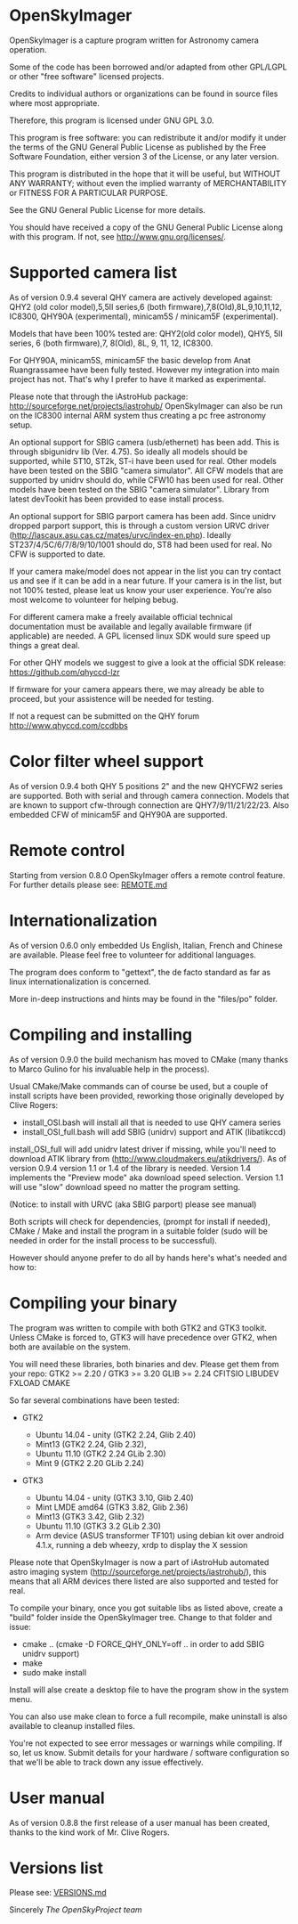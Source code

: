 OpenSkyImager
=============
OpenSkyImager is a capture program written for Astronomy camera operation.

Some of the code has been borrowed and/or adapted from other GPL/LGPL or other
"free software" licensed projects.

Credits to individual authors or organizations can be found in source files
where most appropriate.

Therefore, this program is licensed under GNU GPL 3.0.

This program is free software: you can redistribute it and/or modify it under 
the terms of the GNU General Public License as published by the Free Software 
Foundation, either version 3 of the License, or any later version.

This program is distributed in the hope that it will be useful,
but WITHOUT ANY WARRANTY; without even the implied warranty of MERCHANTABILITY 
or FITNESS FOR A PARTICULAR PURPOSE.

See the GNU General Public License for more details. 

You should have received a copy of the GNU General Public License along with 
this program.  If not, see <http://www.gnu.org/licenses/>.


Supported camera list
==================
As of version 0.9.4 several QHY camera are actively developed against:
QHY2 (old color model),5,5II series,6 (both firmware),7,8(Old),8L,9,10,11,12,
IC8300, QHY90A (experimental), minicam5S / minicam5F (experimental).

Models that have been 100% tested are: QHY2(old color model), QHY5, 5II series,
6 (both firmware),7, 8(Old), 8L, 9, 11, 12, IC8300.

For QHY90A, minicam5S, minicam5F the basic develop from Anat Ruangrassamee have 
been fully tested. However my integration into main project has not. That's why
I prefer to have it marked as experimental.

Please note that through the iAstroHub package:
<http://sourceforge.net/projects/iastrohub/>
OpenSkyImager can also be run on the IC8300 internal ARM system thus creating a
pc free astronomy setup.

An optional support for SBIG camera (usb/ethernet) has been add. This is through
sbigunidrv lib (Ver. 4.75). So ideally all models should be supported, while
ST10, ST2k, ST-i have been used for real. Other models have been tested on the 
SBIG "camera simulator".
All CFW models that are supported by unidrv should do, while CFW10 has been used
for real. Other models have been tested on the SBIG "camera simulator".
Library from latest devTookit has been provided to ease install process.

An optional support for SBIG parport camera has been add. Since unidrv dropped 
parport support, this is through a custom version URVC driver 
(<http://lascaux.asu.cas.cz/mates/urvc/index-en.php>).
Ideally ST237/4/5C/6/7/8/9/10/1001 should do, ST8 had been used for real.
No CFW is supported to date.

If your camera make/model does not appear in the list you can try contact us
and see if it can be add in a near future.
If your camera is in the list, but not 100% tested, please leat us know your
user experience. You're also most welcome to volunteer for helping bebug.

For different camera make a freely available official technical documentation 
must be available and legally available firmware (if applicable) are needed.
A GPL licensed linux SDK would sure speed up things a great deal.

For other QHY models we suggest to give a look at the official SDK release:
https://github.com/qhyccd-lzr 

If firmware for your camera appears there, we may already be able to proceed, 
but your assistence will be needed for testing.

If not a request can be submitted on the QHY forum http://www.qhyccd.com/ccdbbs


Color filter wheel support
=======================
As of version 0.9.4 both QHY 5 positions 2" and the new QHYCFW2 series are 
supported. Both with serial and through camera connection.
Models that are known to support cfw-through connection are QHY7/9/11/21/22/23.
Also embedded CFW of minicam5F and QHY90A are supported.

Remote control
==============
Starting from version 0.8.0 OpenSkyImager offers a remote control feature.
For further details please see: [REMOTE.md](REMOTE.md)


Internationalization
==================
As of version 0.6.0 only embedded Us English, Italian, French and Chinese are 
available.
Please feel free to volunteer for additional languages.

The program does conform to "gettext", the de facto standard as far as linux 
internationalization is concerned.

More in-deep instructions and hints may be found in the "files/po" folder.


Compiling and installing
=====================
As of version 0.9.0 the build mechanism has moved to CMake (many thanks to 
Marco Gulino for his invaluable help in the process).

Usual CMake/Make commands can of course be used, but a couple of install scripts
have been provided, reworking those originally developed by Clive Rogers:

 - install_OSI.bash will install all that is needed to use QHY camera series
 - install_OSI_full.bash will add SBIG (unidrv) support and ATIK (libatikccd)
 
install_OSI_full will add unidrv latest driver if missing, while you'll need to
download ATIK library from (http://www.cloudmakers.eu/atikdrivers/).
As of version 0.9.4 version 1.1 or 1.4 of the library is needed. Version 1.4 
implements the "Preview mode" aka download speed selection. Version 1.1 will use
"slow" download speed no matter the program setting.
 
(Notice: to install with URVC (aka SBIG parport) please see manual)
 
Both scripts will check for dependencies, (prompt for install if needed), 
CMake / Make and install the program in a suitable folder (sudo will be needed
in order for the install process to be successful).

However should anyone prefer to do all by hands here's what's needed and how to:


Compiling your binary
===================
The program was written to compile with both GTK2 and GTK3 toolkit. 
Unless CMake is forced to, GTK3 will have precedence over GTK2, when both are
available on the system.

You will need these libraries, both binaries and dev.
Please get them from your repo:
GTK2 >= 2.20 / GTK3 >= 3.20
GLIB >= 2.24
CFITSIO 
LIBUDEV
FXLOAD
CMAKE

So far several combinations have been tested:
- GTK2 
	- Ubuntu 14.04 - unity (GTK2 2.24, Glib 2.40)
	- Mint13 (GTK2 2.24, Glib 2.32), 
	- Ubuntu 11.10 (GTK2 2.24 GLib 2.30)
	- Mint 9 (GTK2 2.20 GLib 2.24)
	
- GTK3 
	- Ubuntu 14.04 - unity (GTK3 3.10, Glib 2.40)
	- Mint LMDE amd64 (GTK3 3.82, Glib 2.36)
	- Mint13 (GTK3 3.42, Glib 2.32) 
	- Ubuntu 11.10 (GTK3 3.2 GLib 2.30)
	- Arm device (ASUS transformer TF101) using debian kit over android 4.1.x, 
	  running a deb wheezy, xrdp to display the X session

Please note that OpenSkyImager is now a part of iAstroHub automated astro 
imaging system (http://sourceforge.net/projects/iastrohub/), this means that 
all ARM devices there listed are also supported and tested for real.

To compile your binary, once you got suitable libs as listed above, create a 
"build" folder inside the OpenSkyImager tree.
Change to that folder and issue:
- cmake .. (cmake -D FORCE_QHY_ONLY=off .. in order to add SBIG unidrv support)
- make
- sudo make install

Install will alse create a desktop file to have the program show in the system
menu.

You can also use make clean to force a full recompile, make uninstall is also
available to cleanup installed files.
	  
You're not expected to see error messages or warnings while compiling. If so, 
let us know. 
Submit details for your hardware / software configuration so that we'll be 
able to track down any issue effectively.


User manual
==========
As of version 0.8.8 the first release of a user manual has been created, thanks
to the kind work of Mr. Clive Rogers.

Versions list
===========
Please see: [VERSIONS.md](VERSIONS.md)

Sincerely
*The OpenSkyProject team*


